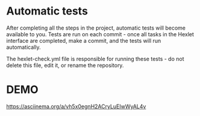 # Automatic tests

After completing all the steps in the project, automatic tests will become available to you. Tests are run on each commit - once all tasks in the Hexlet interface are completed, make a commit, and the tests will run automatically.

The hexlet-check.yml file is responsible for running these tests - do not delete this file, edit it, or rename the repository.

# DEMO

https://asciinema.org/a/vh5x0egnH2ACryLuEIwWyAL4v 
